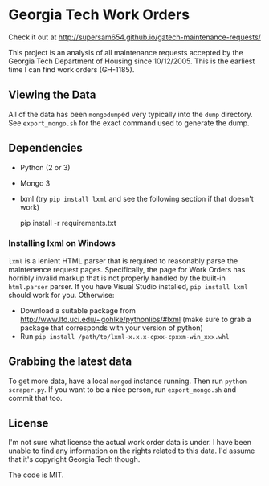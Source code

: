# Georgia Tech Work Orders

Check it out at http://supersam654.github.io/gatech-maintenance-requests/

This project is an analysis of all maintenance requests accepted by the Georgia Tech Department of Housing since 10/12/2005. This is the earliest time I can find work orders (GH-1185).

## Viewing the Data

All of the data has been `mongodump`ed very typically into the `dump` directory. See `export_mongo.sh` for the exact command used to generate the dump.

## Dependencies

* Python (2 or 3)
* Mongo 3
* lxml (try `pip install lxml` and see the following section if that doesn't work)

    pip install -r requirements.txt

### Installing lxml on Windows

`lxml` is a lenient HTML parser that is required to reasonably parse the maintenence request pages. Specifically, the page for Work Orders has horribly invalid markup that is not properly handled by the built-in `html.parser` parser. If you have Visual Studio installed, `pip install lxml` should work for you. Otherwise:

* Download a suitable package from http://www.lfd.uci.edu/~gohlke/pythonlibs/#lxml (make sure to grab a package that corresponds with your version of python)
* Run `pip install /path/to/lxml-x.x.x-cpxx-cpxxm-win_xxx.whl`

## Grabbing the latest data

To get more data, have a local `mongod` instance running. Then run `python scraper.py`. If you want to be a nice person, run `export_mongo.sh` and commit that too.

## License

I'm not sure what license the actual work order data is under. I have been unable to find any information on the rights related to this data. I'd assume that it's copyright Georgia Tech though.

The code is MIT.
